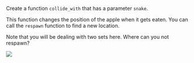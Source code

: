 <!--title={Hints on collide_with}-->

<!--badges={Software Engineering:18,Python:30,Tinkerer:14}-->

<!--concepts={Class Method, Class Variable}-->

Create a function `collide_with` that has a parameter `snake`.

This function changes the position of the apple when it gets eaten.  You can call the `respawn` function to find a new location.

Note that you will be dealing with two sets here. Where can you not respawn?

<img src="https://images.pexels.com/photos/616837/pexels-photo-616837.jpeg?auto=compress&cs=tinysrgb&dpr=2&h=650&w=940">